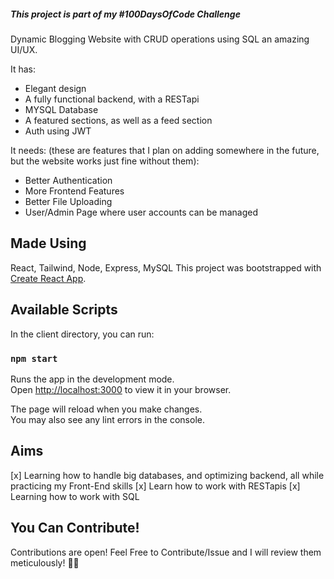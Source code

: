 ##### This project is part of my #100DaysOfCode Challenge

Dynamic Blogging Website with CRUD operations using SQL an amazing UI/UX.

It has:
 - Elegant design
 - A fully functional backend, with a RESTapi
 - MYSQL Database
 - A featured sections, as well as a feed section
 - Auth using JWT

It needs: (these are features that I plan on adding somewhere in the future, but the website works just fine without them):
- Better Authentication
- More Frontend Features
- Better File Uploading 
- User/Admin Page where user accounts can be managed

## Made Using 

React, Tailwind, Node, Express, MySQL
This project was bootstrapped with [Create React App](https://github.com/facebook/create-react-app).

## Available Scripts

In the client directory, you can run:

### `npm start`

Runs the app in the development mode.\
Open [http://localhost:3000](http://localhost:3000) to view it in your browser.

The page will reload when you make changes.\
You may also see any lint errors in the console.

## Aims

[x] Learning how to handle big databases, and optimizing backend, all while practicing my Front-End skills
[x] Learn how to work with RESTapis
[x] Learning how to work with SQL

## You Can Contribute!

Contributions are open! Feel Free to Contribute/Issue and I will review them meticulously! 🙇‍♂️